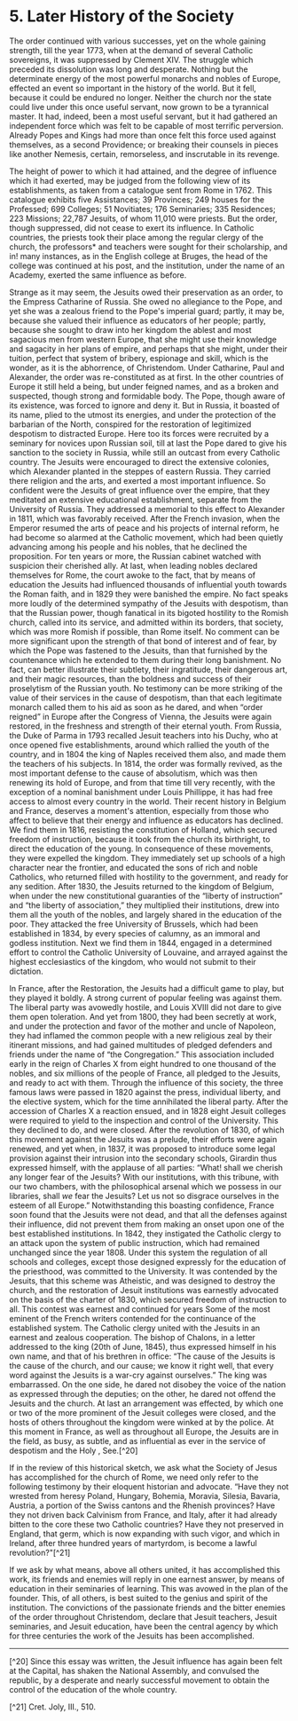 # 5. Later History of the Society

The order continued with various successes, yet on the whole gaining strength, till the year 1773, when at the demand of several Catholic sovereigns, it was suppressed by Clement XIV. The struggle which preceded its dissolution was long and desperate. Nothing but the determinate energy of the most powerful monarchs and nobles of Europe, effected an event so important in the history of the world. But it fell, because it could be endured no longer. Neither the church nor the state could live under this once useful servant, now grown to be a tyrannical master. It had, indeed, been a most useful servant, but it had gathered an independent force which was felt to be capable of most terrific perversion. Already Popes and Kings had more than once felt this force used against themselves, as a second Providence; or breaking their counsels in pieces like another Nemesis, certain, remorseless, and inscrutable in its revenge.

The height of power to which it had attained, and the degree of influence which it had exerted, may be judged from the following view of its establishments, as taken from a catalogue sent from Rome in 1762. This catalogue exhibits five Assistances; 39 Provinces; 249 houses for the Professed; 699 Colleges; 51 Novitiates; 176 Seminaries; 335 Residences; 223 Missions; 22,787 Jesuits, of whom 11,010 were priests. But the order, though suppressed, did not cease to exert its influence. In Catholic countries, the priests took their place among the regular clergy of the church, the professors\* and teachers were sought for their scholarship, and in! many instances, as in the English college at Bruges, the head of the college was continued at his post, and the institution, under the name of an Academy, exerted the same influence as before.

Strange as it may seem, the Jesuits owed their preservation as an order, to the Empress Catharine of Russia. She owed no allegiance to the Pope, and yet she was a zealous friend to the Pope's imperial guard; partly, it may be, because she valued their influence as educators of her people; partly, because she sought to draw into her kingdom the ablest and most sagacious men from western Europe, that she might use their knowledge and sagacity in her plans of empire, and perhaps that she might, under their tuition, perfect that system of bribery, espionage and skill, which is the wonder, as it is the abhorrence, of Christendom. Under Catharine, Paul and Alexander, the order was re-constituted as at first. In the other countries of Europe it still held a being, but under feigned names, and as a broken and suspected, though strong and formidable body. The Pope, though aware of its existence, was forced to ignore and deny it. But in Russia, it boasted of its name, plied to the utmost its energies, and under the protection of the barbarian of the North, conspired for the restoration of legitimized despotism to distracted Europe. Here too its forces were recruited by a seminary for novices upon Russian soil, till at last the Pope dared to give his sanction to the society in Russia, while still an outcast from every Catholic country. The Jesuits were encouraged to direct the extensive colonies, which Alexander planted in the steppes of eastern Russia. They carried there religion and the arts, and exerted a most important influence. So confident were the Jesuits of great influence over the empire, that they meditated an extensive educational establishment, separate from the University of Russia. They addressed a memorial to this effect to Alexander in 1811, which was favorably received. After the French invasion, when the Emperor resumed the arts of peace and his projects of internal reform, he had become so alarmed at the Catholic movement, which had been quietly advancing among his people and his nobles, that he declined the proposition. For ten years or more, the Russian cabinet watched with suspicion their cherished ally. At last, when leading nobles declared themselves for Rome, the court awoke to the fact, that by means of education the Jesuits had influenced thousands of influential youth towards the Roman faith, and in 1829 they were banished the empire. No fact speaks more loudly of the determined sympathy of the Jesuits with despotism, than that the Russian power, though fanatical in its bigoted hostility to the Romish church, called into its service, and admitted within its borders, that society, which was more Romish if possible, than Rome itself. No comment can be more significant upon the strength of that bond of interest and of fear, by which the Pope was fastened to the Jesuits, than that furnished by the countenance which he extended to them during their long banishment. No fact, can better illustrate their subtlety, their ingratitude, their dangerous art, and their magic resources, than the boldness and success of their proselytism of the Russian youth. No testimony can be more striking of the value of their services in the cause of despotism, than that each legitimate monarch called them to his aid as soon as he dared, and when “order reigned” in Europe after the Congress of Vienna, the Jesuits were again restored, in the freshness and strength of their eternal youth. From Russia, the Duke of Parma in 1793 recalled Jesuit teachers into his Duchy, who at once opened five establishments, around which rallied the youth of the country, and in 1804 the king of Naples received them also, and made them the teachers of his subjects. In 1814, the order was formally revived, as the most important defense to the cause of absolutism, which was then renewing its hold of Europe, and from that time till very recently, with the exception of a nominal banishment under Louis Phillippe, it has had free access to almost every country in the world. Their recent history in Belgium and France, deserves a moment's attention, especially from those who affect to believe that their energy and influence as educators has declined. We find them in 1816, resisting the constitution of Holland, which secured freedom of instruction, because it took from the church its birthright, to direct the education of the young. In consequence of these movements, they were expelled the kingdom. They immediately set up schools of a high character near the frontier, and educated the sons of rich and noble Catholics, who returned filled with hostility to the government, and ready for any sedition. After 1830, the Jesuits returned to the kingdom of Belgium, when under the new constitutional guaranties of the “liberty of instruction” and “the liberty of association,” they multiplied their institutions, drew into them all the youth of the nobles, and largely shared in the education of the poor. They attacked the free University of Brussels, which had been established in 1834, by every species of calumny, as an immoral and godless institution. Next we find them in 1844, engaged in a determined effort to control the Catholic University of Louvaine, and arrayed against the highest ecclesiastics of the kingdom, who would not submit to their dictation.

In France, after the Restoration, the Jesuits had a difficult game to play, but they played it boldly. A strong current of popular feeling was against them. The liberal party was avowedly hostile, and Louis XVIII did not dare to give them open toleration. And yet from 1800, they had been secretly at work, and under the protection and favor of the mother and uncle of Napoleon, they had inflamed the common people with a new religious zeal by their itinerant missions, and had gained multitudes of pledged defenders and friends under the name of “the Congregation.” This association included early in the reign of Charles X from eight hundred to one thousand of the nobles, and six millions of the people of France, all pledged to the Jesuits, and ready to act with them. Through the influence of this society, the three famous laws were passed in 1820 against the press, individual liberty, and the elective system, which for the time annihilated the liberal party. After the accession of Charles X a reaction ensued, and in 1828 eight Jesuit colleges were required to yield to the inspection and control of the University. This they declined to do, and were closed. After the revolution of 1830, of which this movement against the Jesuits was a prelude, their efforts were again renewed, and yet when, in 1837, it was proposed to introduce some legal provision against their intrusion into the secondary schools, Girardin thus expressed himself, with the applause of all parties: “What! shall we cherish any longer fear of the Jesuits? With our institutions, with this tribune, with our two chambers, with the philosophical arsenal which we possess in our libraries, shall *we* fear the Jesuits? Let us not so disgrace ourselves in the esteem of all Europe.” Notwithstanding this boasting confidence, France soon found that the Jesuits were not dead, and that all the defenses against their influence, did not prevent them from making an onset upon one of the best established institutions. In 1842, they instigated the Catholic clergy to an attack upon the system of public instruction, which had remained unchanged since the year 1808. Under this system the regulation of all schools and colleges, except those designed expressly for the education of the priesthood, was committed to the University. It was contended by the Jesuits, that this scheme was Atheistic, and was designed to destroy the church, and the restoration of Jesuit institutions was earnestly advocated on the basis of the charter of 1830, which secured freedom of instruction to all. This contest was earnest and continued for years Some of the most eminent of the French writers contended for the continuance of the established system. The Catholic clergy united with the Jesuits in an earnest and zealous cooperation. The bishop of Chalons, in a letter addressed to the king (20th of June, 1845), thus expressed himself in his own name, and that of his brethren in office: “The cause of the Jesuits is the cause of the church, and our cause; we know it right well, that every word against the Jesuits is a war-cry against ourselves.” The king was embarrassed. On the one side, he dared not disobey the voice of the nation as expressed through the deputies; on the other, he dared not offend the Jesuits and the church. At last an arrangement was effected, by which one or two of the more prominent of the Jesuit colleges were closed, and the hosts of others throughout the kingdom were winked at by the police. At this moment in France, as well as throughout all Europe, the Jesuits are in the field, as busy, as subtle, and as influential as ever in the service of despotism and the Holy , See.[^20]

If in the review of this historical sketch, we ask what the Society of Jesus has accomplished for the church of Rome, we need only refer to the following testimony by their eloquent historian and advocate. “Have they not wrested from heresy Poland, Hungary, Bohemia, Moravia, Silesia, Bavaria, Austria, a portion of the Swiss cantons and the Rhenish provinces? Have they not driven back Calvinism from France, and Italy, after it had already bitten to the core these two Catholic countries? Have they not preserved in England, that germ, which is now expanding with such vigor, and which in Ireland, after three hundred years of martyrdom, is become a lawful revolution?"[^21]

If we ask by what means, above all others united, it has accomplished this work, its friends and enemies will reply in one earnest answer, by means of education in their seminaries of learning. This was avowed in the plan of the founder. This, of all others, is best suited to the genius and spirit of the institution. The convictions of the passionate friends and the bitter enemies of the order throughout Christendom, declare that Jesuit teachers, Jesuit seminaries, and Jesuit education, have been the central agency by which for three centuries the work of the Jesuits has been accomplished.

---------

[^20] Since this essay was written, the Jesuit influence has again been felt at the Capital, has shaken the National Assembly, and convulsed the republic, by a desperate and nearly successful movement to obtain the control of the education of the whole country.

[^21] Cret. Joly, III., 510.
